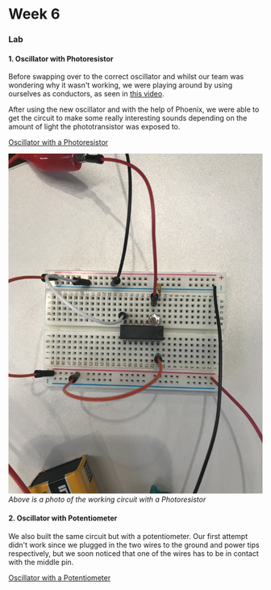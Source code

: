 # Week 6

### Lab

#### 1. Oscillator with Photoresistor
  
Before swapping over to the correct oscillator and whilst our team was wondering why it wasn't working, we were playing around by using ourselves as conductors, as seen in [this video](https://youtu.be/ze6VY19KMs0).  
  
After using the new oscillator and with the help of Phoenix, we were able to get the circuit to make some really interesting sounds depending on the amount of light the phototransistor was exposed to.  
  
[Oscillator with a Photoresistor](https://youtu.be/PjpMYLplTiE)
  
![Photo of Working Circuit](circuit.JPG)  
*Above is a photo of the working circuit with a Photoresistor*
  
#### 2. Oscillator with Potentiometer  
  
We also built the same circuit but with a potentiometer. Our first attempt didn't work since we plugged in the two wires to the ground and power tips respectively, but we soon noticed that one of the wires has to be in contact with the middle pin.

[Oscillator with a Potentiometer](https://youtu.be/L3TXUs7S2iY)
